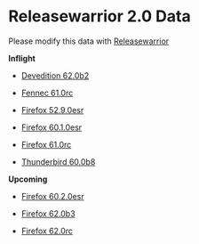 

Releasewarrior 2.0 Data
=======================

Please modify this data with [Releasewarrior](https://github.com/mozilla-releng/releasewarrior-2.0)

**Inflight**

* [Devedition 62.0b2](/inflight/devedition/devedition-devedition-62.0b2.md)

* [Fennec 61.0rc](/inflight/fennec/fennec-release-rc-61.0rc.md)

* [Firefox 52.9.0esr](/inflight/firefox/firefox-esr52-52.9.0esr.md)

* [Firefox 60.1.0esr](/inflight/firefox/firefox-esr60-60.1.0esr.md)

* [Firefox 61.0rc](/inflight/firefox/firefox-release-rc-61.0rc.md)

* [Thunderbird 60.0b8](/inflight/thunderbird/thunderbird-beta-60.0b8.md)

**Upcoming**

* [Firefox 60.2.0esr](/upcoming/firefox/firefox-esr60-60.2.0esr.md)

* [Firefox 62.0b3](/upcoming/firefox/firefox-beta-62.0b3.md)

* [Firefox 62.0rc](/upcoming/firefox/firefox-release-rc-62.0rc.md)

